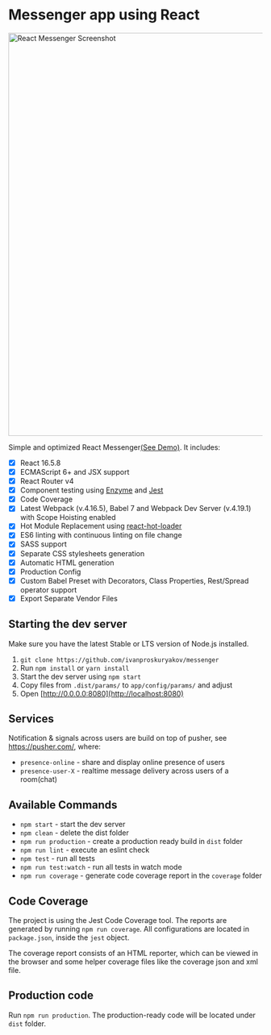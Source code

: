 # Messenger app using React

<img width="800" alt="React Messenger Screenshot" src="https://raw.githubusercontent.com/ivanproskuryakov/messenger/master/.demo/index.png"/>


Simple and optimized React Messenger[(See Demo)](http://messenger.magazento.com/). It includes: 

- [x] React 16.5.8
- [x] ECMAScript 6+ and JSX support
- [x] React Router v4
- [x] Component testing using [Enzyme](https://github.com/airbnb/enzyme) and [Jest](https://facebook.github.io/jest)
- [x] Code Coverage
- [x] Latest Webpack (v.4.16.5), Babel 7 and Webpack Dev Server (v.4.19.1) with Scope Hoisting enabled
- [x] Hot Module Replacement using [react-hot-loader](https://github.com/gaearon/react-hot-loader)
- [x] ES6 linting with continuous linting on file change
- [x] SASS support
- [x] Separate CSS stylesheets generation
- [x] Automatic HTML generation
- [x] Production Config
- [x] Custom Babel Preset with Decorators, Class Properties, Rest/Spread operator support
- [x] Export Separate Vendor Files

## Starting the dev server

Make sure you have the latest Stable or LTS version of Node.js installed.

1. `git clone https://github.com/ivanproskuryakov/messenger`
2. Run `npm install` or `yarn install`
3. Start the dev server using `npm start`
3. Copy files from `.dist/params/` to `app/config/params/` and adjust
3. Open [http://0.0.0.0:8080](http://localhost:8080)

## Services
Notification & signals across users are build on top of pusher, see https://pusher.com/, where:
 
- `presence-online` - share and display online presence of users
- `presence-user-X` - realtime message delivery across users of a room(chat) 

## Available Commands

- `npm start` - start the dev server
- `npm clean` - delete the dist folder
- `npm run production` - create a production ready build in `dist` folder
- `npm run lint` - execute an eslint check
- `npm test` - run all tests
- `npm run test:watch` - run all tests in watch mode
- `npm run coverage` - generate code coverage report in the `coverage` folder

## Code Coverage

The project is using the Jest Code Coverage tool. The reports are generated by running `npm run coverage`. All configurations are located in `package.json`, inside the `jest` object.

The coverage report consists of an HTML reporter, which can be viewed in the browser and some helper coverage files like the coverage json and xml file.

## Production code

Run `npm run production`. The production-ready code will be located under `dist` folder.
